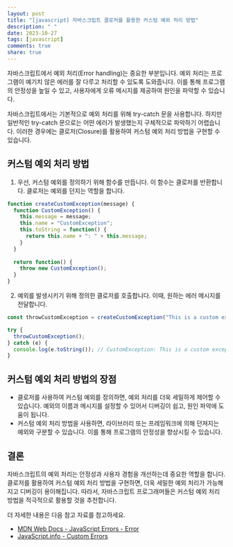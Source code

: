 ```yaml
---
layout: post
title: "[javascript] 자바스크립트 클로저를 활용한 커스텀 예외 처리 방법"
description: " "
date: 2023-10-27
tags: [javascript]
comments: true
share: true
---
```


자바스크립트에서 예외 처리(Error handling)는 중요한 부분입니다. 예외 처리는 프로그램이 예기치 않은 에러를 잘 다루고 처리할 수 있도록 도와줍니다. 이를 통해 프로그램의 안정성을 높일 수 있고, 사용자에게 오류 메시지를 제공하여 원인을 파악할 수 있습니다.

자바스크립트에서는 기본적으로 예외 처리를 위해 try-catch 문을 사용합니다. 하지만 일반적인 try-catch 문으로는 어떤 에러가 발생했는지 구체적으로 파악하기 어렵습니다. 이러한 경우에는 클로저(Closure)를 활용하여 커스텀 예외 처리 방법을 구현할 수 있습니다.

## 커스텀 예외 처리 방법

1. 우선, 커스텀 예외를 정의하기 위해 함수를 만듭니다. 이 함수는 클로저를 반환합니다. 클로저는 예외를 던지는 역할을 합니다.

```javascript
function createCustomException(message) {
  function CustomException() {
    this.message = message;
    this.name = "CustomException";
    this.toString = function() {
      return this.name + ": " + this.message;
    }
  }
  
  return function() {
    throw new CustomException();
  }
}
```

2. 예외를 발생시키기 위해 정의한 클로저를 호출합니다. 이때, 원하는 에러 메시지를 전달합니다.

```javascript
const throwCustomException = createCustomException("This is a custom exception.");

try {
  throwCustomException();
} catch (e) {
  console.log(e.toString()); // CustomException: This is a custom exception.
}
```

## 커스텀 예외 처리 방법의 장점

- 클로저를 사용하여 커스텀 예외를 정의하면, 예외 처리를 더욱 세밀하게 제어할 수 있습니다. 예외의 이름과 메시지를 설정할 수 있어서 디버깅이 쉽고, 원인 파악에 도움이 됩니다.
- 커스텀 예외 처리 방법을 사용하면, 라이브러리 또는 프레임워크에 의해 던져지는 예외와 구분할 수 있습니다. 이를 통해 프로그램의 안정성을 향상시킬 수 있습니다.

## 결론

자바스크립트의 예외 처리는 안정성과 사용자 경험을 개선하는데 중요한 역할을 합니다. 클로저를 활용하여 커스텀 예외 처리 방법을 구현하면, 더욱 세밀한 예외 처리가 가능해지고 디버깅이 용이해집니다. 따라서, 자바스크립트 프로그래머들은 커스텀 예외 처리 방법을 적극적으로 활용할 것을 추천합니다.

더 자세한 내용은 다음 참고 자료를 참고하세요.

- [MDN Web Docs - JavaScript Errors - Error](https://developer.mozilla.org/en-US/docs/Web/JavaScript/Reference/Global_Objects/Error)
- [JavaScript.info - Custom Errors](https://javascript.info/custom-errors)